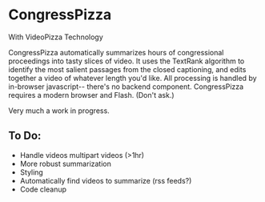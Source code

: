 # CongressPizza
With VideoPizza Technology

CongressPizza automatically summarizes hours of congressional proceedings into tasty slices of video. It uses the TextRank algorithm to identify the most salient passages from the closed captioning, and edits together a video of whatever length you'd like. All processing is handled by in-browser javascript-- there's no backend component. CongressPizza requires a modern browser and Flash. (Don't ask.)

Very much a work in progress.

## To Do:
* Handle videos multipart videos (>1hr)
* More robust summarization
* Styling
* Automatically find videos to summarize (rss feeds?)
* Code cleanup